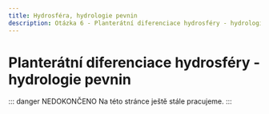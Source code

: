 ```yaml
---
title: Hydrosféra, hydrologie pevnin
description: Otázka 6 - Planterátní diferenciace hydrosféry - hydrologie pevnin
---
```


# **Planterátní diferenciace hydrosféry - hydrologie pevnin**

::: danger NEDOKONČENO
Na této stránce ještě stále pracujeme.
:::
